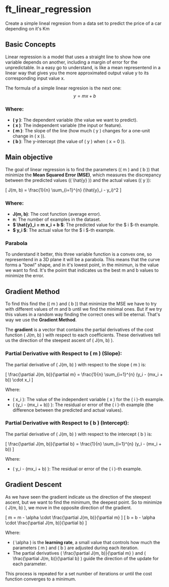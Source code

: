 
# ft_linear_regression

Create a simple lineal regresion from a data set to predict the price of a car depending on it's Km

## Basic Concepts
Linear regression is a model that uses a straight line to show how one variable depends on another, including a margin of error for the unpredictable. In a easy go to understand, is like a mean representend in a linear way that gives you the more approximated output value y to its corresponding input value x.

The formula of a simple linear regresion is the next one:
$$
y = mx + b
$$
### Where:
- **\( y \)**: The dependent variable (the value we want to predict).
- **\( x \)**: The independent variable (the input or feature).
- **\( m \)**: The slope of the line (how much \( y \) changes for a one-unit change in \( x \)).
- **\( b \)**: The y-intercept (the value of \( y \) when \( x = 0 \)).
## Main objective
The goal of linear regression is to find the parameters (\( m \) and \( b \)) that minimize the **Mean Squared Error (MSE)**, which measures the discrepancy between the predicted values (\( \hat{y} \)) and the actual values (\( y \)):

\[
J(m, b) = \frac{1}{n} \sum_{i=1}^{n} (\hat{y}_i - y_i)^2
\]

### Where:
- **J(m, b)**: The cost function (average error).
- **n**: The number of examples in the dataset.
- **$ \hat{y}_i = m x_i + b $**: The predicted value for the $ i $-th example.
- **$ y_i $**: The actual value for the $ i $-th example.

### Parabola
To understand it better, this three variable function is a convex one, so representend in a 3D plane it will be a parabola. This means that the curve forms a "bowl" shape, and in it's lowest point, in the minimun, is the value we want to find. It's the poiint that indicates us the best m and b values to minimize the error.
## Gradient Method
To find this find the (\( m \) and \( b \)) that minimize the MSE we have to try with different values of m and b until we find the minimal ones. But if we try this values in a random way finding the correct ones will be eternal. That's way we use the **Gradient Method**.


The **gradient** is a vector that contains the partial derivatives of the cost function \( J(m, b) \) with respect to each coefficients. These derivatives tell us the direction of the steepest ascent of \( J(m, b) \).

### Partial Derivative with Respect to \( m \) (Slope):

The partial derivative of \( J(m, b) \) with respect to the slope \( m \) is:

\[
\frac{\partial J(m, b)}{\partial m} = \frac{1}{n} \sum_{i=1}^{n} (y_i - (mx_i + b)) \cdot x_i
\]

Where:

- \( x_i \): The value of the independent variable \( x \) for the \( i \)-th example.
- \( (y_i - (mx_i + b)) \): The residual or error of the \( i \)-th example (the difference between the predicted and actual values).

### Partial Derivative with Respect to \( b \) (Intercept):

The partial derivative of \( J(m, b) \) with respect to the intercept \( b \) is:

\[
\frac{\partial J(m, b)}{\partial b} = \frac{1}{n} \sum_{i=1}^{n} (y_i - (mx_i + b))
\]

Where:

- \( y_i - (mx_i + b) \): The residual or error of the \( i \)-th example.


## Gradient Descent

As we have seen the gradient indicate us the direction of the steepest ascent, but we want to find the minimum, the deepest point. So to minimize \( J(m, b) \), we move in the opposite direction of the gradient.

\[
m = m - \alpha \cdot \frac{\partial J(m, b)}{\partial m}
\]
\[
b = b - \alpha \cdot \frac{\partial J(m, b)}{\partial b}
\]

Where:

- \( \alpha \) is the **learning rate**, a small value that controls how much the parameters \( m \) and \( b \) are adjusted during each iteration.
- The partial derivatives \( \frac{\partial J(m, b)}{\partial m} \) and \( \frac{\partial J(m, b)}{\partial b} \) guide the direction of the update for each parameter.

This process is repeated for a set number of iterations or until the cost function converges to a minimum.
